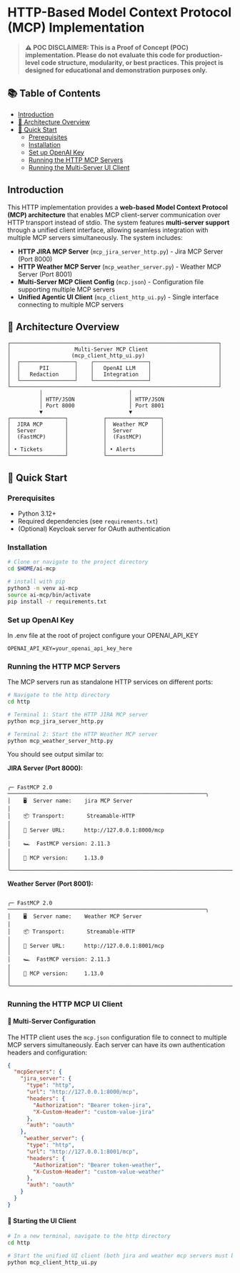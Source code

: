 # HTTP-Based Model Context Protocol (MCP) Implementation

> **⚠️ POC DISCLAIMER: This is a Proof of Concept (POC) implementation. Please do not evaluate this code for production-level code structure, modularity, or best practices. This project is designed for educational and demonstration purposes only.**

## 📚 Table of Contents

- [Introduction](#introduction)
- [🔄 Architecture Overview](#-architecture-overview)
- [🚀 Quick Start](#-quick-start)
  - [Prerequisites](#prerequisites)
  - [Installation](#installation)
  - [Set up OpenAI Key](#set-up-openai-key)
  - [Running the HTTP MCP Servers](#running-the-http-mcp-servers)
  - [Running the Multi-Server UI Client](#running-the-multi-server-ui-client)

## Introduction

This HTTP implementation provides a **web-based Model Context Protocol (MCP) architecture** that enables MCP client-server communication over HTTP transport instead of stdio. The system features **multi-server support** through a unified client interface, allowing seamless integration with multiple MCP servers simultaneously. The system includes:

- **HTTP JIRA MCP Server** (`mcp_jira_server_http.py`) - Jira MCP Server (Port 8000)
- **HTTP Weather MCP Server** (`mcp_weather_server.py`) - Weather MCP Server (Port 8001)
- **Multi-Server MCP Client Config** (`mcp.json`) - Configuration file supporting multiple MCP servers
- **Unified Agentic UI Client** (`mcp_client_http_ui.py`) - Single interface connecting to multiple MCP servers

## 🔄 Architecture Overview

```
┌─────────────────────────────────────────────────────────────────┐
│                    Multi-Server MCP Client                      │
│                   (mcp_client_http_ui.py)                       │
│  ┌─────────────────┐    ┌─────────────────┐                     │
│  │      PII        │    │   OpenAI LLM    │                     │
│  │   Redaction     │    │   Integration   │                     │
│  └─────────────────┘    └─────────────────┘                     │
└─────────────────────────────────────────────────────────────────┘
          │                           │
          │ HTTP/JSON                 │ HTTP/JSON
          │ Port 8000                 │ Port 8001
          ▼                           ▼
┌─────────────────┐           ┌─────────────────┐
│  JIRA MCP       │           │  Weather MCP    │
│  Server         │           │  Server         │
│  (FastMCP)      │           │  (FastMCP)      │
│                 │           │                 │
│ • Tickets       │           │ • Alerts        │
└─────────────────┘           └─────────────────┘
```

## 🚀 Quick Start

### Prerequisites

- Python 3.12+
- Required dependencies (see `requirements.txt`)
- (Optional) Keycloak server for OAuth authentication

### Installation 

```bash
# Clone or navigate to the project directory
cd $HOME/ai-mcp

# install with pip
python3 -m venv ai-mcp
source ai-mcp/bin/activate
pip install -r requirements.txt
```

### Set up OpenAI Key
In .env file at the root of project configure your OPENAI_API_KEY  
```
OPENAI_API_KEY=your_openai_api_key_here
```

### Running the HTTP MCP Servers

The MCP servers run as standalone HTTP services on different ports:

```bash
# Navigate to the http directory
cd http

# Terminal 1: Start the HTTP JIRA MCP server
python mcp_jira_server_http.py

# Terminal 2: Start the HTTP Weather MCP server  
python mcp_weather_server_http.py
```

You should see output similar to:

**JIRA Server (Port 8000):**
```

╭─ FastMCP 2.0 ──────────────────────────────────────────────────────────────╮
│    🖥️  Server name:    jira MCP Server                                     │
│    📦 Transport:       Streamable-HTTP                                     │
│    🔗 Server URL:      http://127.0.0.1:8000/mcp                           │
│    🏎️  FastMCP version: 2.11.3                                             │
│    🤝 MCP version:     1.13.0                                              │
╰────────────────────────────────────────────────────────────────────────────╯
```

**Weather Server (Port 8001):**
```

╭─ FastMCP 2.0 ──────────────────────────────────────────────────────────────╮
│    🖥️  Server name:    Weather MCP Server                                  │
│    📦 Transport:       Streamable-HTTP                                     │
│    🔗 Server URL:      http://127.0.0.1:8001/mcp                           │
│    🏎️  FastMCP version: 2.11.3                                             │
│    🤝 MCP version:     1.13.0                                              │
╰────────────────────────────────────────────────────────────────────────────╯
```

### Running the HTTP MCP UI Client

#### 🔧 Multi-Server Configuration

The HTTP client uses the `mcp.json` configuration file to connect to multiple MCP servers simultaneously. Each server can have its own authentication headers and configuration:

```json
{
  "mcpServers": {
    "jira_server": {
      "type": "http",
      "url": "http://127.0.0.1:8000/mcp",
      "headers": {
        "Authorization": "Bearer token-jira",
        "X-Custom-Header": "custom-value-jira"
      },
      "auth": "oauth"
    },
     "weather_server": {
      "type": "http",
      "url": "http://127.0.0.1:8001/mcp",
      "headers": {
        "Authorization": "Bearer token-weather", 
        "X-Custom-Header": "custom-value-weather"
      },
      "auth": "oauth"
    }
  }
}
```

#### 🚀 Starting the UI Client

```bash
# In a new terminal, navigate to the http directory
cd http

# Start the unified UI client (both jira and weather mcp servers must be running)
python mcp_client_http_ui.py
```

